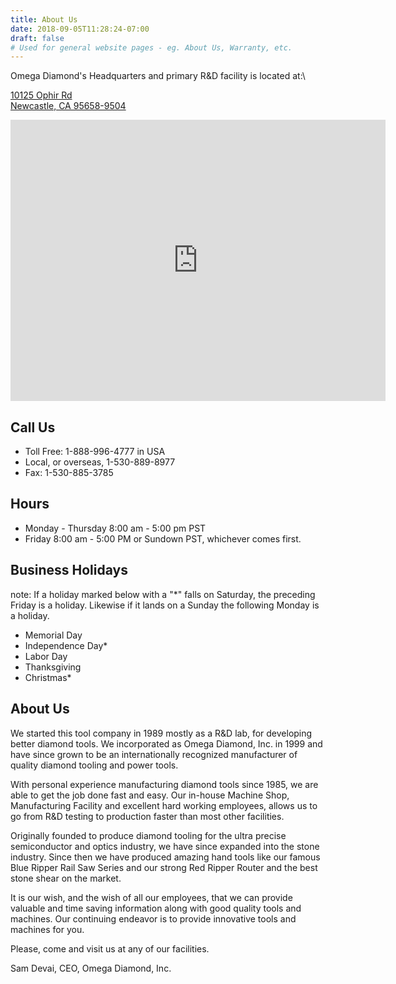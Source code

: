 ```yaml
---
title: About Us
date: 2018-09-05T11:28:24-07:00
draft: false
# Used for general website pages - eg. About Us, Warranty, etc.
---
```


Omega Diamond's Headquarters and primary R&D facility is located at:\
 
<a href="https://goo.gl/maps/DNwmfLYKpS42" target="_blank">10125 Ophir Rd<br> Newcastle, CA 95658-9504</a>

<iframe src="https://www.google.com/maps/embed?pb=!1m18!1m12!1m3!1d3105.916178374184!2d-121.11841044814692!3d38.88015955546313!2m3!1f0!2f0!3f0!3m2!1i1024!2i768!4f13.1!3m3!1m2!1s0x809b1b04f1269467%3A0xb168723c19c2f7d!2s10125+Ophir+Rd%2C+Newcastle%2C+CA+95658!5e0!3m2!1sen!2sus!4v1535497543557" width="600" height="450" frameborder="0" style="border:0" allowfullscreen></iframe>


## Call Us

* Toll Free: 1-888-996-4777 in USA
* Local, or overseas, 1-530-889-8977
* Fax: 1-530-885-3785

## Hours
* Monday - Thursday 8:00 am - 5:00 pm PST
* Friday 8:00 am - 5:00 PM or Sundown PST, whichever comes first.

## Business Holidays

note: If a holiday marked below with a "*" falls on Saturday, the preceding Friday is a holiday. Likewise if it lands on a Sunday the following Monday is a holiday.

* Memorial Day
* Independence Day*
* Labor Day
* Thanksgiving
* Christmas*

## About Us

We started this tool company in 1989 mostly as a R&D lab, for developing better diamond tools.
We incorporated as Omega Diamond, Inc. in 1999 and have since grown to be an internationally recognized manufacturer of quality diamond tooling and power tools.

With personal experience manufacturing diamond tools since 1985, we are able to get the job done fast and easy. Our in-house Machine Shop, Manufacturing Facility and excellent hard working employees, allows us to go from R&D testing to production faster than most other facilities.

Originally founded to produce diamond tooling for the ultra precise semiconductor and optics industry, we have since expanded into the stone industry. Since then we have produced amazing hand tools like our famous Blue Ripper Rail Saw Series and our strong Red Ripper Router and the best stone shear on the market.

It is our wish, and the wish of all our employees, that we can provide valuable and time saving information along with good quality tools and machines. Our continuing endeavor is to provide innovative tools and machines for you.

Please, come and visit us at any of our facilities.

Sam Devai,
CEO, Omega Diamond, Inc. 
